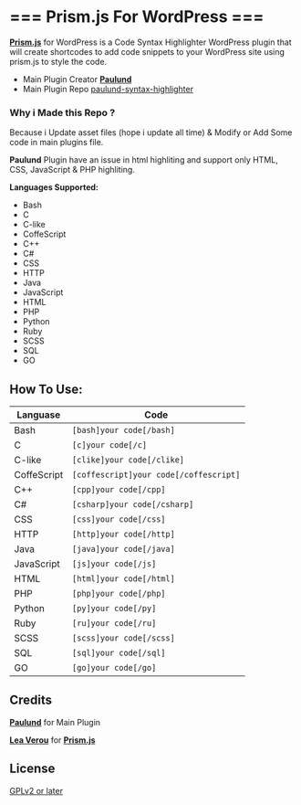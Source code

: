 === Prism.js For WordPress ===
==============================

[**Prism.js**](http://prismjs.com/) for WordPress is a Code Syntax Highlighter WordPress plugin that will create shortcodes to add code snippets to your WordPress site using prism.js to style the code.

* Main Plugin Creator [**Paulund**](https://github.com/paulund)
* Main Plugin Repo [paulund-syntax-highlighter](https://github.com/paulund/paulund-syntax-highlighter)

### Why i Made this Repo ?
Because i Update asset files (hope i update all time) & Modify or Add Some code in main plugins file.

**Paulund** Plugin have an issue in html highliting and support only HTML, CSS, JavaScript & PHP highliting. 

**Languages Supported:**
* Bash
* C
* C-like
* CoffeScript
* C++
* C#
* CSS
* HTTP
* Java
* JavaScript
* HTML
* PHP
* Python
* Ruby
* SCSS
* SQL
* GO

## How To Use:
Languase | Code
-------- | ----
Bash | `[bash]your code[/bash]`
C | `[c]your code[/c]`
C-like | `[clike]your code[/clike]`
CoffeScript | `[coffescript]your code[/coffescript]`
C++ | `[cpp]your code[/cpp]`
C# | `[csharp]your code[/csharp]`
CSS | `[css]your code[/css]`
HTTP | `[http]your code[/http]`
Java | `[java]your code[/java]`
JavaScript | `[js]your code[/js]`
HTML | `[html]your code[/html]`
PHP | `[php]your code[/php]`
Python | `[py]your code[/py]`
Ruby | `[ru]your code[/ru]`
SCSS | `[scss]your code[/scss]`
SQL | `[sql]your code[/sql]`
GO | `[go]your code[/go]`

## Credits
[**Paulund**](https://github.com/paulund) for Main Plugin

[**Lea Verou**](http://lea.verou.me/) for [**Prism.js**](http://prismjs.com/)

## License
[GPLv2 or later](http://www.gnu.org/licenses/gpl-2.0.html)